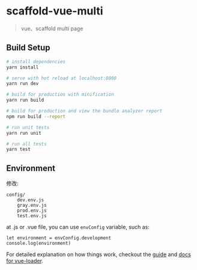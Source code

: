 # scaffold-vue-multi

> vue、scaffold multi page

## Build Setup

``` bash
# install dependencies
yarn install

# serve with hot reload at localhost:8080
yarn run dev

# build for production with minification
yarn run build

# build for production and view the bundle analyzer report
npm run build --report

# run unit tests
yarn run unit

# run all tests
yarn test
```

## Environment

修改:

    config/
        dev.env.js
        gray.env.js
        prod.env.js
        test.env.js
        
at .js or .vue file, you can use `envConfig` variable, such as:
    
    let environment = envConfig.development
    console.log(environment)    

For detailed explanation on how things work, checkout the [guide](http://vuejs-templates.github.io/webpack/) and [docs for vue-loader](http://vuejs.github.io/vue-loader).
